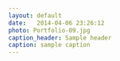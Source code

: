 ```yaml
---
layout: default
date:   2014-04-06 23:26:12
photo: Portfolio-09.jpg
caption_header: Sample header
caption: sample caption
---
```

